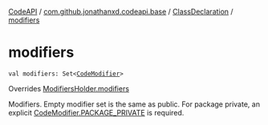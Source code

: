 [CodeAPI](../../index.md) / [com.github.jonathanxd.codeapi.base](../index.md) / [ClassDeclaration](index.md) / [modifiers](.)

# modifiers

`val modifiers: Set<`[`CodeModifier`](../-code-modifier/index.md)`>`

Overrides [ModifiersHolder.modifiers](../-modifiers-holder/modifiers.md)

Modifiers. Empty modifier set is the same as public. For package private, an explicit
[CodeModifier.PACKAGE_PRIVATE](../-code-modifier/-p-a-c-k-a-g-e_-p-r-i-v-a-t-e.md) is required.


